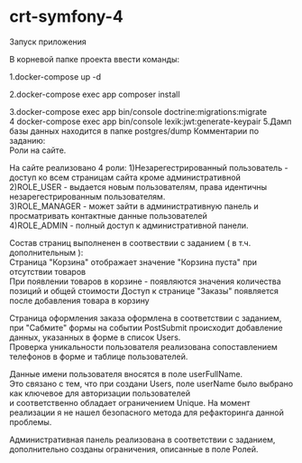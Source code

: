 # crt-symfony-4
Запуск приложения 

В корневой папке проекта ввести команды: 

1.docker-compose up -d 

2.docker-compose exec app composer install

3.docker-compose exec app bin/console doctrine:migrations:migrate \
4 docker-compose exec app bin/console lexik:jwt:generate-keypair
5.Дамп базы данных находится в папке postgres/dump
Комментарии по заданию:\
Роли на сайте.

На сайте реализовано 4 роли:
1)Незарегестрированный пользователь - доступ ко всем страницам сайта кроме административной \
2)ROLE_USER - выдается новым пользователям, права идентичны незарегестрированным пользователям.\
3)ROLE_MANAGER - может зайти в административную панель и просматривать контактные данные пользователей \
4)ROLE_ADMIN - полный доступ к административной панели.

Состав страниц выполненен в соотвествии с заданием ( в т.ч. дополнительным ): \
Страница "Корзина" отображает значение "Корзина пуста" при отсутствии товаров \
При появлении товаров в корзине - появляются значения количества позиций и общей стоимости 
Доступ к странице "Заказы" появляется после добавления товара в корзину

Страница оформления заказа оформлена в соответствии с заданием, \
при "Сабмите" формы на событии PostSubmit происходит добавление данных, указанных в форме в список Users. \
Проверка уникальности пользователя реализована сопоставлением телефонов в  форме и таблице пользователей.

Данные имени пользователя вносятся в поле userFullName.\
Это связано с тем, что при создани Users, поле userName было выбрано как ключевое для авторизации пользователей\
и соответственно обладает ограничением Unique.
На момент реализации я не нашел безопасного метода для рефакторинга данной проблемы.

Административная панель реализована в соответствии с заданием, дополнительно созданы ограничения, описанные в поле Ролей.


